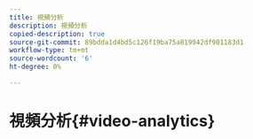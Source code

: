 ```yaml
---
title: 視頻分析
description: 視頻分析
copied-description: true
source-git-commit: 89bdda1d4bd5c126f19ba75a819942df901183d1
workflow-type: tm+mt
source-wordcount: '6'
ht-degree: 0%

---
```



# 視頻分析{#video-analytics}

